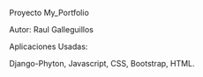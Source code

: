 Proyecto My_Portfolio

Autor: Raul Galleguillos

Aplicaciones Usadas:

Django-Phyton, Javascript, CSS, Bootstrap, HTML.